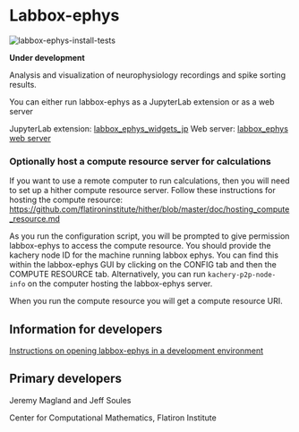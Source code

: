 # Labbox-ephys

![labbox-ephys-install-tests](https://github.com/laboratorybox/labbox-ephys/workflows/labbox-ephys-install-tests/badge.svg?branch=master)

**Under development**

Analysis and visualization of neurophysiology recordings and spike sorting results.

You can either run labbox-ephys as a JupyterLab extension or as a web server

JupyterLab extension: [labbox_ephys_widgets_jp](doc/labbox_ephys_widgets_jp.md)
Web server: [labbox_ephys web server](doc/labbox_ephys_web_server.md)

### Optionally host a compute resource server for calculations

If you want to use a remote computer to run calculations, then you will need to set up a hither compute resource server. Follow these instructions for hosting the compute resource: https://github.com/flatironinstitute/hither/blob/master/doc/hosting_compute_resource.md

As you run the configuration script, you will be prompted to give permission labbox-ephys to access the compute resource. You should provide the kachery node ID for the machine running labbox ephys. You can find this within the labbox-ephys GUI by clicking on the CONFIG tab and then the COMPUTE RESOURCE tab. Alternatively, you can run `kachery-p2p-node-info` on the computer hosting the labbox-ephys server.

When you run the compute resource you will get a compute resource URI. 

## Information for developers

[Instructions on opening labbox-ephys in a development environment](doc/development-environment.md)

## Primary developers

Jeremy Magland and Jeff Soules

Center for Computational Mathematics, Flatiron Institute
